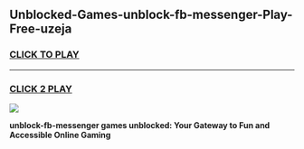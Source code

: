 
## Unblocked-Games-unblock-fb-messenger-Play-Free-uzeja
<h3>
<a href="https://premium76.site?title=unblock-fb-messenger&ref=10A">CLICK TO PLAY</a></h3>
<hr>

<h3>
<a href="https://premium76.site?title=unblock-fb-messenger&ref=10A">CLICK 2 PLAY</a>
  
</h3>

<a href="https://premium76.site?title=unblock-fb-messenger&ref=10A"><img src="https://clearcache.store/games.png"></a>


**unblock-fb-messenger games unblocked: Your Gateway to Fun and Accessible Online Gaming**
